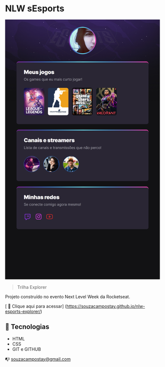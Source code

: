 # NLW sEsports

![preview](./.github/preview.png)

> Trilha Explorer

Projeto construído no evento
Next Level Week da Rocketseat.

[ 🔗 Clique aqui para acessar] (https://souzacampostay.github.io/nlw-esports-explorer/)

## 🔧 Tecnologias

- HTML
- CSS
- GIT e GITHUB

📭 souzacampostay@gmail.com
